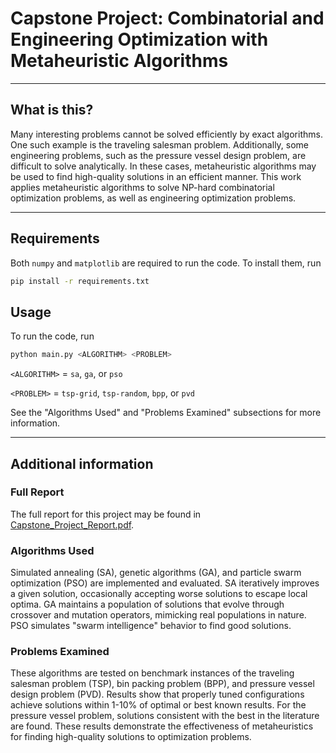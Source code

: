 # Capstone Project: Combinatorial and Engineering Optimization with Metaheuristic Algorithms

---

## What is this?

Many interesting problems cannot be solved efficiently by exact algorithms. One such example is the traveling salesman problem.
Additionally, some engineering problems, such as the pressure vessel design problem, are difficult to solve analytically.
In these cases, metaheuristic algorithms may be used to find high-quality solutions in an efficient manner.
This work applies metaheuristic algorithms to solve NP-hard combinatorial optimization problems, as well as engineering optimization problems.


---

## Requirements

Both `numpy` and `matplotlib` are required to run the code. To install them, run

```bash
pip install -r requirements.txt
```


## Usage

To run the code, run 

```bash
python main.py <ALGORITHM> <PROBLEM>
```

`<ALGORITHM>` = `sa`, `ga`, or `pso`

`<PROBLEM>` = `tsp-grid`, `tsp-random`, `bpp`, or `pvd`

See the "Algorithms Used" and "Problems Examined" subsections for more information.

---


## Additional information

### Full Report

The full report for this project may be found in [Capstone_Project_Report.pdf]([url](https://github.com/tycho-bear/capstone-project/blob/main/Capstone_Project_Report.pdf)).

### Algorithms Used

Simulated annealing (SA), genetic algorithms (GA), and particle swarm optimization (PSO) are implemented and evaluated.
SA iteratively improves a given solution, occasionally accepting worse solutions to escape local optima.
GA maintains a population of solutions that evolve through crossover and mutation operators, mimicking real populations in nature.
PSO simulates "swarm intelligence" behavior to find good solutions.

### Problems Examined

These algorithms are tested on benchmark instances of the traveling salesman problem (TSP), bin packing problem (BPP), and pressure vessel design problem (PVD).
Results show that properly tuned configurations achieve solutions within 1-10% of optimal or best known results.
For the pressure vessel problem, solutions consistent with the best in the literature are found.
These results demonstrate the effectiveness of metaheuristics for finding high-quality solutions to optimization problems.





